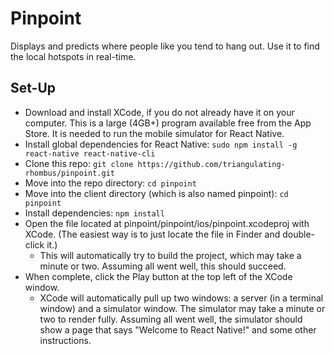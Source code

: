 # Pinpoint

  Displays and predicts where people like you tend to hang out. Use it to find the local hotspots in real-time.

## Set-Up
  
  * Download and install XCode, if you do not already have it on your computer. This is a large (4GB+) program available free from the App Store. It is needed to run the mobile simulator for React Native.
  * Install global dependencies for React Native: `sudo npm install -g react-native react-native-cli`
  * Clone this repo: `git clone https://github.com/triangulating-rhombus/pinpoint.git`
  * Move into the repo directory: `cd pinpoint`
  * Move into the client directory (which is also named pinpoint): `cd pinpoint`
  * Install dependencies: `npm install`
  * Open the file located at pinpoint/pinpoint/ios/pinpoint.xcodeproj with XCode. (The easiest way is to just locate the file in Finder and double-click it.)
    - This will automatically try to build the project, which may take a minute or two. Assuming all went well, this should succeed.
  * When complete, click the Play button at the top left of the XCode window.
    - XCode will automatically pull up two windows: a server (in a terminal window) and a simulator window. The simulator may take a minute or two to render fully. Assuming all went well, the simulator should show a page that says "Welcome to React Native!" and some other instructions.